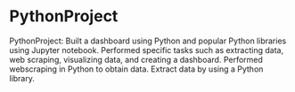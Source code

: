 # PythonProject
PythonProject:
Built a dashboard using Python and popular Python libraries using Jupyter notebook.
Performed specific tasks such as extracting data, web scraping, visualizing data, and creating a dashboard. 
Performed webscraping in Python to obtain data.
Extract data by using a Python library.
